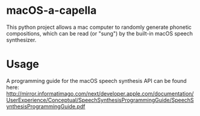 # macOS-a-capella
This python project allows a mac computer to randomly generate phonetic compositions, which can be read (or "sung") by the built-in macOS speech synthesizer.

# Usage


A programming guide for the macOS speech synthesis API can be found here: http://mirror.informatimago.com/next/developer.apple.com/documentation/UserExperience/Conceptual/SpeechSynthesisProgrammingGuide/SpeechSynthesisProgrammingGuide.pdf
